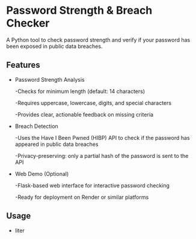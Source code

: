 # Password Strength & Breach Checker

A Python tool to check password strength and verify if your password has been exposed in public data breaches.

## Features

- Password Strength Analysis

  -Checks for minimum length (default: 14 characters)

  -Requires uppercase, lowercase, digits, and special characters

  -Provides clear, actionable feedback on missing criteria

- Breach Detection

  -Uses the Have I Been Pwned (HIBP) API to check if the password has appeared in public data breaches

  -Privacy-preserving: only a partial hash of the password is sent to the API

- Web Demo (Optional)

  -Flask-based web interface for interactive password checking

  -Ready for deployment on Render or similar platforms

## Usage

- liter
